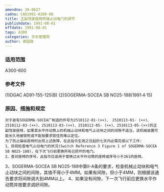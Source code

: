 ```yaml
---
amendno: 39-0627
cadno: CAD1991-A300-06
title: 正副驾驶座椅终端止动电门的调节
publishdate: 1991-08-01
effdate: 1991-08-01
tags: A300
categories: 华东管理局
author: 谢国良
---
```


### 适用范围 
A300-600

<!--more-->
### 参考文件
(1)DGAC AD91-155-125(B) 
    (2)SOGERMA-SOCEA SB NO25-188(1991·4·15) 

### 原因、措施和规定 
    对于装有SOGERMA-SOCEA厂制造的件号为2510112-01-(××)、 2510113-01- (××)、2510112-03-(××)、2510113-03-(××)、2510112-05- (××)、2510113-05-(××)的正副驾驶座椅，如果其水平作动筒上的机械止动块和电气止动块之间的间隙不适当，该机械装置可能长久地被锁死或不能按要求锁住而难以定位。 
    为了防止操纵座椅时出现上述故障，在此指令生效之日起的七天内必需完成以下工作: 
    1、目视检查电气止动电门的状况(Switch Reference 3 Figure 1 of SOGERMA-SOCEA SB NO25-188)，在下次飞行前更换所有已损坏的电门。 
    2、查对座椅的序号，此指令仅适用于曾换过水平作动筒的座椅或序号小于261的座椅。 
  
3、SOGERMA-SOCEA SB NO25-188中第II-A条的要求，检查机械止动块和电气止动块之间的间隙，其值不得小于4MM。如果有间隙，但小于4MM，则根据该通告要求将间隙调大到4MM以上。 
    4、如果没有间隙，下一次飞行前应更换水平作动筒并按要求调好间隙。
